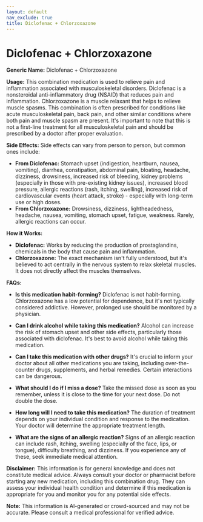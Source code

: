 ```yaml
---
layout: default
nav_exclude: true
title: Diclofenac + Chlorzoxazone
---
```


# Diclofenac + Chlorzoxazone

**Generic Name:** Diclofenac + Chlorzoxazone

**Usage:** This combination medication is used to relieve pain and inflammation associated with musculoskeletal disorders.  Diclofenac is a nonsteroidal anti-inflammatory drug (NSAID) that reduces pain and inflammation. Chlorzoxazone is a muscle relaxant that helps to relieve muscle spasms.  This combination is often prescribed for conditions like acute musculoskeletal pain, back pain, and other similar conditions where both pain and muscle spasm are present.  It's important to note that this is not a first-line treatment for all musculoskeletal pain and should be prescribed by a doctor after proper evaluation.

**Side Effects:**  Side effects can vary from person to person, but common ones include:

* **From Diclofenac:**  Stomach upset (indigestion, heartburn, nausea, vomiting), diarrhea, constipation, abdominal pain, bloating, headache, dizziness, drowsiness, increased risk of bleeding,  kidney problems (especially in those with pre-existing kidney issues), increased blood pressure,  allergic reactions (rash, itching, swelling), increased risk of cardiovascular events (heart attack, stroke) - especially with long-term use or high doses.
* **From Chlorzoxazone:**  Drowsiness, dizziness, lightheadedness, headache, nausea, vomiting, stomach upset, fatigue, weakness.  Rarely, allergic reactions can occur.


**How it Works:**

* **Diclofenac:**  Works by reducing the production of prostaglandins, chemicals in the body that cause pain and inflammation.
* **Chlorzoxazone:**  The exact mechanism isn't fully understood, but it's believed to act centrally in the nervous system to relax skeletal muscles.  It does not directly affect the muscles themselves.

**FAQs:**

* **Is this medication habit-forming?**  Diclofenac is not habit-forming. Chlorzoxazone has a low potential for dependence, but it's not typically considered addictive. However, prolonged use should be monitored by a physician.

* **Can I drink alcohol while taking this medication?** Alcohol can increase the risk of stomach upset and other side effects, particularly those associated with diclofenac. It's best to avoid alcohol while taking this medication.

* **Can I take this medication with other drugs?**  It's crucial to inform your doctor about all other medications you are taking, including over-the-counter drugs, supplements, and herbal remedies. Certain interactions can be dangerous.

* **What should I do if I miss a dose?**  Take the missed dose as soon as you remember, unless it is close to the time for your next dose. Do not double the dose.

* **How long will I need to take this medication?** The duration of treatment depends on your individual condition and response to the medication. Your doctor will determine the appropriate treatment length.

* **What are the signs of an allergic reaction?**  Signs of an allergic reaction can include rash, itching, swelling (especially of the face, lips, or tongue), difficulty breathing, and dizziness.  If you experience any of these, seek immediate medical attention.

**Disclaimer:** This information is for general knowledge and does not constitute medical advice.  Always consult your doctor or pharmacist before starting any new medication, including this combination drug.  They can assess your individual health condition and determine if this medication is appropriate for you and monitor you for any potential side effects.


**Note:** This information is AI-generated or crowd-sourced and may not be accurate. Please consult a medical professional for verified advice.
